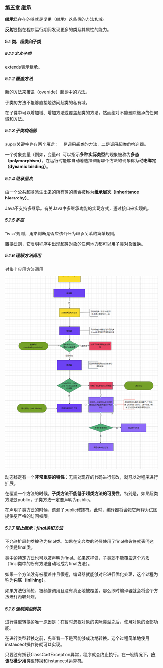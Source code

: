 ### 第五章 继承

**继承**已存在的类就是复用（继承）这些类的方法和域。

**反射**是指在程序运行期间发现更多的类及其属性的能力。

#### 5.1 类、超类和子类

##### 5.1.1 定义子类

extends表示继承。

##### 5.1.2 覆盖方法

新的方法来覆盖（override）超类中的方法。

子类的方法不能够直接地访问超类的私有域。

在子类中可以增加域、增加方法或覆盖超类的方法，然而绝对不能删除继承的任何域和方法。

##### 5.1.3 子类构造器

super关键字也有两个用途：一是调用超类的方法，二是调用超类的构造器。

一个对象变量（例如，变量e）可以指示**多种实际类型**的现象被称为**多态（polymorphism）**。在运行时能够自动地选择调用哪个方法的现象称为**动态绑定（dynamic binding）**。

##### 5.1.4 继承层次

由一个公共超类派生出来的所有类的集合被称为**继承层次（inheritance hierarchy）**。

Java不支持多继承。有关Java中多继承功能的实现方式，通过接口来实现的。

##### 5.1.5 多态

“is-a”规则，用来判断是否应该设计为继承关系的简单规则。

置换法则，它表明程序中出现超类对象的任何地方都可以用子类对象置换。

##### 5.1.6 理解方法调用

对象上应用方法调用

![方法调用图解](方法调用图解02.png)



动态绑定有一个**非常重要的特性**：无需对现存的代码进行修改，就可以对程序进行扩展。



在覆盖一个方法的时候，**子类方法不能低于超类方法的可见性**。特别是，如果超类方法是public，子类方法一定要声明为public。

在声明子类方法的时候，遗漏了public修饰符。此时，编译器将会把它解释为试图提供更严格的访问权限。

##### 5.1.7 阻止继承：final类和方法

不允许扩展的类被称为final类。如果在定义类的时候使用了final修饰符就表明这个类是final类。

类中的特定方法也可以被声明为final。如果这样做，子类就不能覆盖这个方法（final类中的所有方法自动地成为final方法）。

如果一个方法没有被覆盖并且很短，编译器就能够对它进行优化处理，这个过程为称为**内联（inlining）**。

如果方法很简短、被频繁调用且没有真正地被覆盖，那么即时编译器就会将这个方法进行内联处理。

##### 5.1.8 强制类型转换

进行类型转换的唯一原因是：在暂时忽视对象的实际类型之后，使用对象的全部功能。

在进行类型转换之前，先查看一下是否能够成功地转换。这个过程简单地使用instanceof操作符就可以实现。

只要没有捕获ClassCastException异常，程序就会终止执行。在一般情况下，**应该尽量少用**类型转换和instanceof运算符。